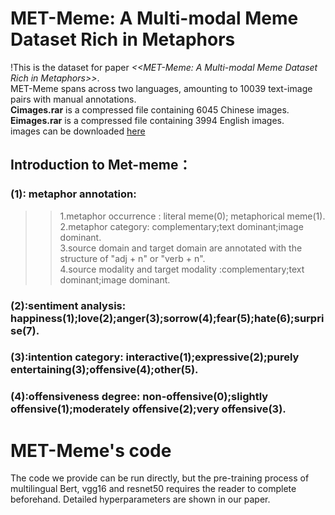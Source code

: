 # MET-Meme: A Multi-modal Meme Dataset Rich in Metaphors
!This is the dataset for paper *<<MET-Meme: A Multi-modal Meme Dataset Rich in Metaphors>>*.  <br>
MET-Meme spans across two languages, amounting to 10039 text-image pairs with manual annotations.  <br>
**Cimages.rar** is a compressed file containing 6045 Chinese images.<br>
**Eimages.rar** is a compressed file containing 3994 English images.<br>
images can be downloaded [here](https://www.kaggle.com/datasets/liaolianfoka/met-meme)
## Introduction to Met-meme： <br>
### (1): metaphor annotation: 
>>1.metaphor occurrence : literal meme(0); metaphorical meme(1). <br>
>>2.metaphor category: complementary;text dominant;image dominant.<br>
>>3.source domain and target domain are annotated with the structure of "adj + n" or "verb + n". <br>
>>4.source modality and target modality :complementary;text dominant;image dominant. <br>
### (2):sentiment analysis:  happiness(1);love(2);anger(3);sorrow(4);fear(5);hate(6);surprise(7).<br>
### (3):intention category:  interactive(1);expressive(2);purely entertaining(3);offensive(4);other(5).<br>
### (4):offensiveness degree: non-offensive(0);slightly offensive(1);moderately offensive(2);very offensive(3).<br>
# MET-Meme's code
The code we provide can be run directly, but the pre-training process of multilingual Bert, vgg16 and resnet50 requires the reader to complete beforehand. Detailed hyperparameters are shown in our paper.

